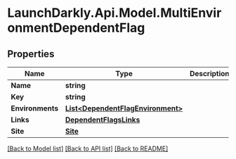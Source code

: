 # LaunchDarkly.Api.Model.MultiEnvironmentDependentFlag
## Properties

Name | Type | Description | Notes
------------ | ------------- | ------------- | -------------
**Name** | **string** |  | [optional] 
**Key** | **string** |  | [optional] 
**Environments** | [**List&lt;DependentFlagEnvironment&gt;**](DependentFlagEnvironment.md) |  | [optional] 
**Links** | [**DependentFlagsLinks**](DependentFlagsLinks.md) |  | [optional] 
**Site** | [**Site**](Site.md) |  | [optional] 

[[Back to Model list]](../README.md#documentation-for-models) [[Back to API list]](../README.md#documentation-for-api-endpoints) [[Back to README]](../README.md)


